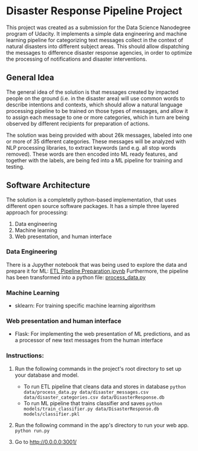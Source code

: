 # Disaster Response Pipeline Project
This project was created as a submission for the Data Science Nanodegree program of Udacity.
It implements a simple data engineering and machine learning pipeline for categorizing text messages collect in the context of natural disasters into different subject areas. This should allow dispatching the messages to difference disaster response agencies, in order to optimize the processing of notifications and disaster interventions.

## General Idea
The general idea of the solution is that messages created by impacted people on the ground (i.e. in the disaster area) will use common words to describe intentions and contexts, which should allow a natural language processing pipeline to be trained on those types of messages, and allow it to assign each message to one or more categories, which in turn are being observed by different recipients for preparation of actions.

The solution was being provided with about 26k messages, labeled into one or more of 35 different categories. These messages will be analyzed with NLP processing libraries, to extract keywords (and e.g. all stop words removed). These words are then encoded into ML ready features, and together with the labels, are being fed into a ML pipeline for training and testing. 
## Software Architecture
The solution is a completelly python-based implementation, that uses different open source software packages. It has a simple three layered approach for processing:
1. Data engineering
2. Machine learning
3. Web presentation, and human interface
### Data Engineering
There is a Jupyther notebook that was being used to explore the data and prepare it for ML: [ETL Pipeline Preparation,ipynb](notebooks/ETL%20Pipeline%20Preparation.ipynb)
Furthermore, the pipeline has been transformed into a python file: [process_data.py](data/process_data.py)
### Machine Learning
- sklearn: For training specific machine learning algorithsm

### Web presentation and human interface
- Flask: For implementing the web presentation of ML predictions, and as a processor of new text messages from the human interface 
### Instructions:
1. Run the following commands in the project's root directory to set up your database and model.

    - To run ETL pipeline that cleans data and stores in database
        `python data/process_data.py data/disaster_messages.csv data/disaster_categories.csv data/DisasterResponse.db`
    - To run ML pipeline that trains classifier and saves
        `python models/train_classifier.py data/DisasterResponse.db models/classifier.pkl`

2. Run the following command in the app's directory to run your web app.
    `python run.py`

3. Go to http://0.0.0.0:3001/
